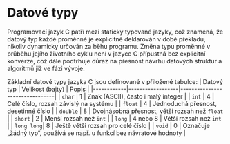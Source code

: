 # Datové typy

Programovací jazyk C patří mezi staticky typované jazyky, což znamená, že datový typ každé proměnné je explicitně deklarován v době překladu, nikoliv dynamicky určován za běhu programu. Změna typu proměnné v průběhu jejího životního cyklu není v jazyce C přípustná bez explicitní konverze, což dále podtrhuje důraz na přesnost návrhu datových struktur a algoritmů již ve fázi vývoje.

Základní datové typy jazyka C jsou definované v přiložené tabulce:
| Datový typ | Velikost (bajty) | Popis                          |
|------------|------------------|--------------------------------|
| `char`     | 1                | Znak (ASCII), často i malý integer |
| `int`      | 4                | Celé číslo, rozsah závislý na systému |
| `float`    | 4                | Jednoduchá přesnost, desetinné číslo |
| `double`   | 8                | Dvojnásobná přesnost, větší rozsah než `float` |
| `short`    | 2                | Menší rozsah než `int`              |
| `long`     | 4 nebo 8         | Větší rozsah než `int`              |
| `long long`| 8                | Ještě větší rozsah pro celé číslo   |
| `void`     | 0                | Označuje „žádný typ“, používá se např. u funkcí bez návratové hodnoty |